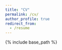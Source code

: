 ```yaml
---
title: "CV"
permalink: /cv/
author_profile: true
redirect_from:
  - /resume
---
```


{% include base_path %}



<object data="../files/paper1.pdf" width="1500" height="800" type='application/pdf'></object>

